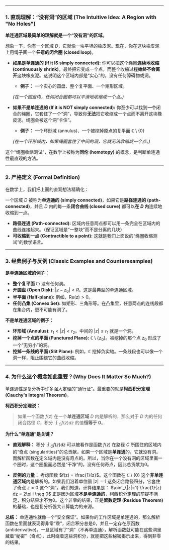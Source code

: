 
---

### **1. 直观理解：“没有洞”的区域 (The Intuitive Idea: A Region with "No Holes")**

**单连通区域最简单的理解就是一个“没有洞”的区域。**

想象一下，你有一个区域 $D$，它就像一块平坦的橡皮泥。现在，你在这块橡皮泥上用绳子画一个**任意的闭合圈 (closed loop)**。

*   **如果是单连通的 (If it IS simply connected):**
    你可以把这个绳圈**连续地收缩 (continuously shrink)**，最终把它变成一个点，而整个收缩过程**始终不会离开**这块橡皮泥。这说明这个区域内部是“实心”的，没有任何障碍物或洞。

    *   **例子：** 一个实心的圆盘、整个复平面、一个矩形区域。
    
    *(在一个圆盘内，任何闭合圈都可以平滑地收缩成一个点。)*

*   **如果不是单连通的 (If it is NOT simply connected):**
    你至少可以找到**一个**闭合的绳圈，它套住了一个“洞”，导致你**无法**把它收缩成一个点而不离开这块橡皮泥。绳圈会被这个洞“卡住”。

    *   **例子：** 一个环形域 (annulus)、一个被挖掉原点的复平面 $\mathbb{C} \setminus \{0\}$
    
    *(在一个环形域内，如果绳圈套住了中间的洞，它就无法收缩成一个点。)*

这个“绳圈收缩测试”，在数学上被称为**同伦 (homotopy)** 的概念，是判断单连通性最直观的方法。

---

### **2. 严格定义 (Formal Definition)**

在数学上，我们把上面的直观想法精确化：

一个区域 $D$ 被称为**单连通的 (simply connected)**，如果它是**路径连通的 (path-connected)**，并且 $D$ 内的每一条**闭合曲线 (closed curve)** 都可以**在 $D$ 内**连续地收缩到一点。

*   **路径连通 (Path-connected):** 区域内任意两点都可以用一条完全在区域内的曲线连接起来。（保证区域是“一整块”而不是分离的几块）
*   **可收缩到一点 (Contractible to a point):** 这就是我们上面说的“绳圈收缩测试”的数学语言。

---

### **3. 经典例子与反例 (Classic Examples and Counterexamples)**

**是单连通区域的例子：**

*   **整个复平面 $\mathbb{C}$:** 没有任何洞。
*   **开圆盘 (Open Disk):** $|z - z_0| < R$。这是最典型的单连通区域。
*   **半平面 (Half-plane):** 例如，$\text{Re}(z) > 0$。
*   **任何凸集 (Convex Set):** 如矩形、三角形等。在凸集里，任意两点的连线段都在集合内，更不可能有洞了。

**不是单连通区域的例子：**

*   **环形域 (Annulus):** $r_1 < |z| < r_2$。中间的 $|z| \le r_1$ 就是一个洞。
*   **挖掉一个点的平面 (Punctured Plane):** $\mathbb{C} \setminus \{z_0\}$。被挖掉的那个点 $z_0$ 形成了一个“无穷小”的洞。
*   **挖掉一条线的平面 (Slit Plane):** 例如，$\mathbb{C}$ 挖掉负实轴。一条线段也可以像一个洞一样，阻止围绕它的曲线收缩。

---

### **4. 为什么这个概念如此重要？(Why Does It Matter So Much?)**

单连通性是复分析中许多强大定理的“通行证”。最重要的就是**柯西积分定理 (Cauchy's Integral Theorem)**。

**柯西积分定理说：**
> 如果一个函数 $f(z)$ 在一个**单连通区域** $D$ 内是解析的，那么对于 $D$ 内的任何闭合路径 $C$，积分 $\oint_C f(z) dz$ 的值**恒等于 0**。

**为什么“单连通”是关键？**

*   **直观解释：** 积分 $\oint_C f(z) dz$ 可以被看作是函数 $f(z)$ 在路径 $C$ 所围住的区域内的“奇点 (singularities)”的总贡献。如果一个区域是**单连通**的，它就没有洞。而解析函数在定义域内是没有奇点的。所以，当你在一个没有洞的区域里画一个圈时，这个圈里面必然是“干净”的，没有任何奇点，因此总贡献为0。

*   **反例的力量：** 考虑函数 $f(z) = \frac{1}{z}$。这个函数在 $\mathbb{C} \setminus \{0\}$ 这个**非单连通区域**内是解析的。如果我们沿着单位圆 $|z|=1$ 这条闭合路径积分，它套住了奇点 $z=0$ 这个“洞”。我们知道，计算结果是：
    $\oint_{|z|=1} \frac{1}{z} dz = 2\pi i \neq 0$
    正是因为区域**不是单连通的**，柯西积分定理的前提不满足，积分结果才不为0。这个非零的结果，正是**留数定理 (Residue Theorem)** 的基础，也是复分析强大计算能力的来源。

**总结：**
单连通性就像一个“安全保证”。如果你的工作区域是单连通的，那么解析函数在里面就表现得非常“乖”，闭合积分总是0，并且一定存在原函数(antiderivative)。一旦区域有了“洞”（不再单连通），解析函数就可能在这些洞里藏着“秘密”（奇点），此时绕着这些洞积分，就能把这些秘密揭示出来，得到非零的结果。